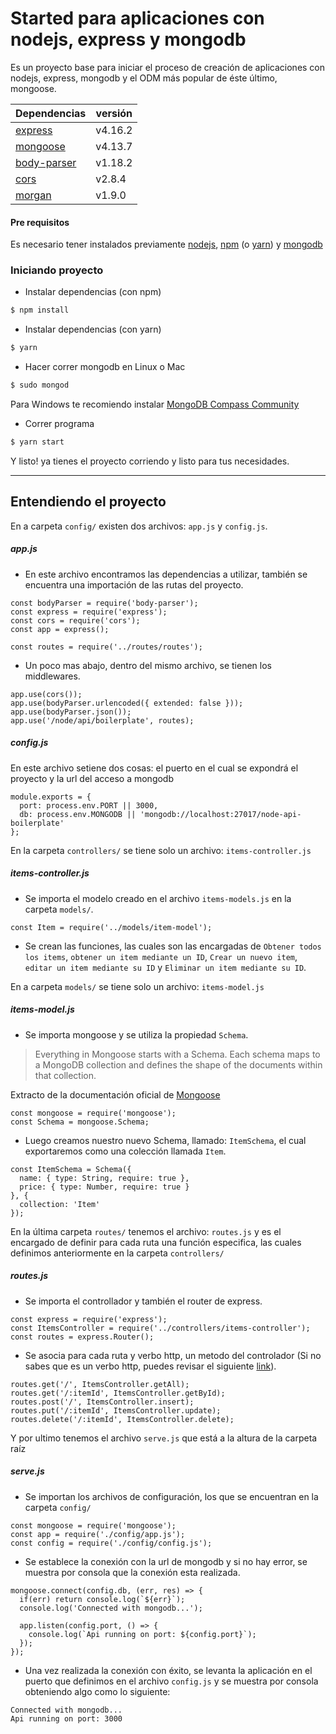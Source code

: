 # Started para aplicaciones con nodejs, express y mongodb

Es un proyecto base para iniciar el proceso de creación de aplicaciones con nodejs, express, mongodb y el ODM más popular de éste último, mongoose.


| Dependencias | versión |
| ------ | ------ |
| [express](https://expressjs.com/es/) | v4.16.2 |
| [mongoose](https://mongoosejs.com/) | v4.13.7 |
| [body-parser](https://www.npmjs.com/package/body-parser) | v1.18.2 |
| [cors](https://www.npmjs.com/package/cors) | v2.8.4 |
| [morgan](https://www.npmjs.com/package/morgan) | v1.9.0 | 


#### Pre requisitos

Es necesario tener instalados previamente [nodejs](https://nodejs.org/), [npm](https://www.npmjs.com/) (o [yarn](https://yarnpkg.com/)) y [mongodb](https://www.mongodb.com/)

### Iniciando proyecto
- Instalar dependencias (con npm)
```sh
$ npm install
```

- Instalar dependencias (con yarn)
```sh
$ yarn
```

- Hacer correr mongodb en Linux o Mac 
```sh
$ sudo mongod
```

Para Windows te recomiendo instalar [MongoDB Compass Community](https://docs.mongodb.com/compass/master/install/)

- Correr programa
```sh
$ yarn start
```

Y listo! ya tienes el proyecto corriendo y listo para tus necesidades.


---

## Entendiendo el proyecto

En a carpeta `config/` existen dos archivos: `app.js` y `config.js`.

##### app.js
- En este archivo encontramos las dependencias a utilizar, también se encuentra una importación de las rutas del proyecto.

~~~
const bodyParser = require('body-parser');
const express = require('express');
const cors = require('cors');
const app = express();

const routes = require('../routes/routes');
~~~

- Un poco mas abajo, dentro del mismo archivo, se tienen los middlewares.

~~~
app.use(cors());
app.use(bodyParser.urlencoded({ extended: false }));
app.use(bodyParser.json());
app.use('/node/api/boilerplate', routes);
~~~


##### config.js
En este archivo setiene dos cosas: el puerto en el cual se expondrá el proyecto y la url del acceso a mongodb

~~~
module.exports = {
  port: process.env.PORT || 3000,
  db: process.env.MONGODB || 'mongodb://localhost:27017/node-api-boilerplate'
};
~~~


En la carpeta `controllers/` se tiene solo un archivo: `items-controller.js`


##### items-controller.js
- Se importa el modelo creado en el archivo `items-models.js` en la carpeta `models/`.

~~~
const Item = require('../models/item-model');
~~~

- Se crean las funciones, las cuales son las encargadas de `Obtener todos los items`, `obtener un item mediante un ID`, `Crear un nuevo item`, `editar un item mediante su ID` y `Eliminar un item mediante su ID`.

En a carpeta `models/` se tiene solo un archivo: `items-model.js`

##### items-model.js
- Se importa mongoose y se utiliza la propiedad `Schema`.

> Everything in Mongoose starts with a Schema. 
> Each schema maps to a MongoDB collection and defines 
> the shape of the documents within that collection.

Extracto de la documentación oficial de [Mongoose](https://mongoosejs.com/docs/guide.html)

~~~
const mongoose = require('mongoose');
const Schema = mongoose.Schema;
~~~

- Luego creamos nuestro nuevo Schema, llamado: `ItemSchema`, el cual exportaremos como una colección llamada `Item`.
~~~
const ItemSchema = Schema({
  name: { type: String, require: true },
  price: { type: Number, require: true }
}, {
  collection: 'Item'
});
~~~

En la última carpeta `routes/` tenemos el archivo: `routes.js` y es el encargado de definir para cada ruta una función especifica, las cuales definimos anteriormente en la carpeta `controllers/`

##### routes.js
- Se importa el controllador y también el router de express.

~~~
const express = require('express');
const ItemsController = require('../controllers/items-controller');
const routes = express.Router();
~~~

- Se asocia para cada ruta y verbo http, un metodo del controlador (Si no sabes que es un verbo http, puedes revisar el siguiente [link](https://developer.mozilla.org/es/docs/Web/HTTP/Methods)).

~~~
routes.get('/', ItemsController.getAll);
routes.get('/:itemId', ItemsController.getById);
routes.post('/', ItemsController.insert);
routes.put('/:itemId', ItemsController.update);
routes.delete('/:itemId', ItemsController.delete);
~~~

Y por ultimo tenemos el archivo `serve.js` que está a la altura de la carpeta raíz

##### serve.js
- Se importan los archivos de configuración, los que se encuentran en la carpeta `config/`

~~~
const mongoose = require('mongoose');
const app = require('./config/app.js');
const config = require('./config/config.js');
~~~

- Se establece la conexión con la url de mongodb y si no hay error, se muestra por consola que la conexión esta realizada.

~~~
mongoose.connect(config.db, (err, res) => {
  if(err) return console.log(`${err}`);
  console.log('Connected with mongodb...');

  app.listen(config.port, () => {
    console.log(`Api running on port: ${config.port}`);
  });
});
~~~

- Una vez realizada la conexión con éxito, se levanta la aplicación en el puerto que definimos en el archivo `config.js` y se muestra por consola obteniendo algo como lo siguiente:

```sh
Connected with mongodb...
Api running on port: 3000
```